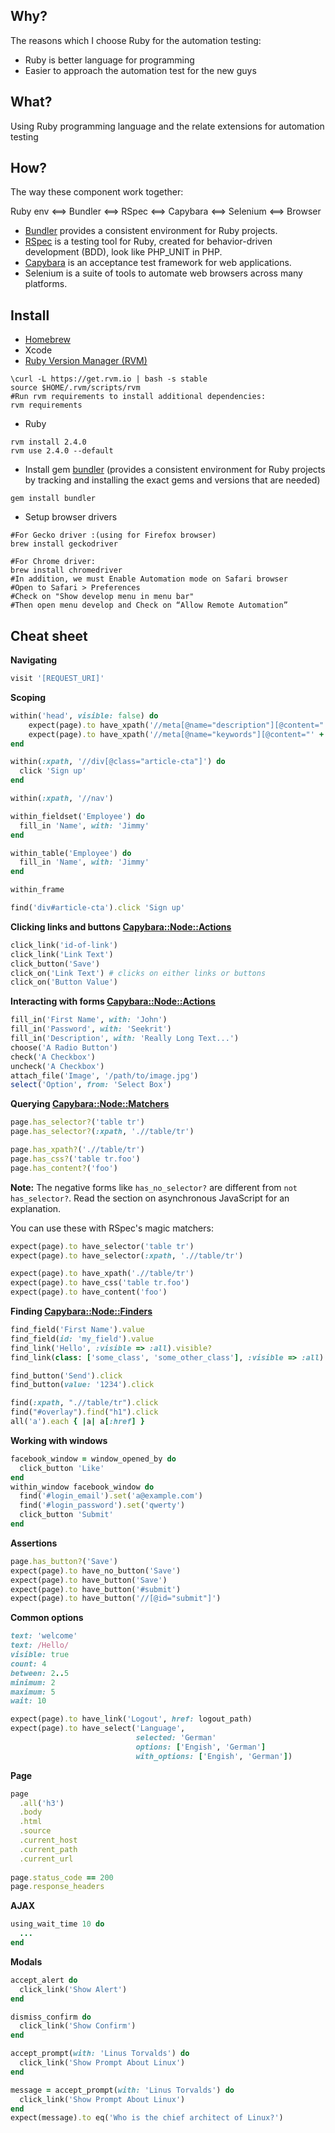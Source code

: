 ## Why?
The reasons which I choose Ruby for the automation testing:
* Ruby is better language for programming
* Easier to approach the automation test for the new guys

## What?
Using Ruby programming language and the relate extensions for automation testing

## How?
The way these component work together:

Ruby env <==> Bundler <==> RSpec <==> Capybara <==> Selenium <==> Browser

* [Bundler](http://bundler.io/) provides a consistent environment for Ruby projects.
* [RSpec](http://rspec.info) is a testing tool for Ruby, created for behavior-driven development (BDD), look like PHP_UNIT in PHP.
* [Capybara](https://github.com/teamcapybara/capybara) is an acceptance test framework for web applications.
* Selenium is a suite of tools to automate web browsers across many platforms.

## Install
* [Homebrew](https://brew.sh/)
* Xcode
* [Ruby Version Manager (RVM)](https://rvm.io/)

```
\curl -L https://get.rvm.io | bash -s stable
source $HOME/.rvm/scripts/rvm
#Run rvm requirements to install additional dependencies:   
rvm requirements
```

* Ruby

```
rvm install 2.4.0
rvm use 2.4.0 --default
```

* Install gem [bundler](http://bundler.io/) (provides a consistent environment for Ruby projects by tracking and installing the exact gems and versions that are needed)

```
gem install bundler
```

* Setup browser drivers
```
#For Gecko driver :(using for Firefox browser)
brew install geckodriver

#For Chrome driver:
brew install chromedriver
#In addition, we must Enable Automation mode on Safari browser
#Open to Safari > Preferences
#Check on "Show develop menu in menu bar"
#Then open menu develop and Check on “Allow Remote Automation”
```

## Cheat sheet

**Navigating**
```ruby
visit '[REQUEST_URI]'
```

**Scoping**
```ruby
within('head', visible: false) do
    expect(page).to have_xpath('//meta[@name="description"][@content="' + META_DES + '"]', :visible => false)
    expect(page).to have_xpath('//meta[@name="keywords"][@content="' + META_KEYWORDS + '"]', :visible => false)
end
```
```ruby
within(:xpath, '//div[@class="article-cta"]') do
  click 'Sign up'
end
```
```ruby
within(:xpath, '//nav')

within_fieldset('Employee') do
  fill_in 'Name', with: 'Jimmy'
end

within_table('Employee') do
  fill_in 'Name', with: 'Jimmy'
end

within_frame

find('div#article-cta').click 'Sign up'
```

**Clicking links and buttons [Capybara::Node::Actions](http://rubydoc.info/github/teamcapybara/capybara/master/Capybara/Node/Actions)**

```ruby
click_link('id-of-link')
click_link('Link Text')
click_button('Save')
click_on('Link Text') # clicks on either links or buttons
click_on('Button Value')
```

**Interacting with forms [Capybara::Node::Actions](http://rubydoc.info/github/teamcapybara/capybara/master/Capybara/Node/Actions)**
```ruby
fill_in('First Name', with: 'John')
fill_in('Password', with: 'Seekrit')
fill_in('Description', with: 'Really Long Text...')
choose('A Radio Button')
check('A Checkbox')
uncheck('A Checkbox')
attach_file('Image', '/path/to/image.jpg')
select('Option', from: 'Select Box')
```

**Querying [Capybara::Node::Matchers](http://rubydoc.info/github/teamcapybara/capybara/master/Capybara/Node/Matchers)**

```ruby
page.has_selector?('table tr')
page.has_selector?(:xpath, './/table/tr')

page.has_xpath?('.//table/tr')
page.has_css?('table tr.foo')
page.has_content?('foo')
```

**Note:** The negative forms like `has_no_selector?` are different from `not
has_selector?`. Read the section on asynchronous JavaScript for an explanation.

You can use these with RSpec's magic matchers:

```ruby
expect(page).to have_selector('table tr')
expect(page).to have_selector(:xpath, './/table/tr')

expect(page).to have_xpath('.//table/tr')
expect(page).to have_css('table tr.foo')
expect(page).to have_content('foo')
```

**Finding [Capybara::Node::Finders](http://rubydoc.info/github/teamcapybara/capybara/master/Capybara/Node/Finders)**

```ruby
find_field('First Name').value
find_field(id: 'my_field').value
find_link('Hello', :visible => :all).visible?
find_link(class: ['some_class', 'some_other_class'], :visible => :all).visible?

find_button('Send').click
find_button(value: '1234').click

find(:xpath, ".//table/tr").click
find("#overlay").find("h1").click
all('a').each { |a| a[:href] }
```

**Working with windows**
```ruby
facebook_window = window_opened_by do
  click_button 'Like'
end
within_window facebook_window do
  find('#login_email').set('a@example.com')
  find('#login_password').set('qwerty')
  click_button 'Submit'
end
```

**Assertions**
```ruby
page.has_button?('Save')
expect(page).to have_no_button('Save')
expect(page).to have_button('Save')
expect(page).to have_button('#submit')
expect(page).to have_button('//[@id="submit"]')
```

**Common options**
```ruby
text: 'welcome'
text: /Hello/
visible: true
count: 4
between: 2..5
minimum: 2
maximum: 5
wait: 10
```

```ruby
expect(page).to have_link('Logout', href: logout_path)
expect(page).to have_select('Language',
                            selected: 'German'
                            options: ['Engish', 'German']
                            with_options: ['Engish', 'German'])
```

**Page**
```ruby
page
  .all('h3')
  .body
  .html
  .source
  .current_host
  .current_path
  .current_url
  
page.status_code == 200
page.response_headers  
```

**AJAX**
```ruby
using_wait_time 10 do
  ...
end
```

**Modals**
```ruby
accept_alert do
  click_link('Show Alert')
end
```

```ruby
dismiss_confirm do
  click_link('Show Confirm')
end
```

```ruby
accept_prompt(with: 'Linus Torvalds') do
  click_link('Show Prompt About Linux')
end
```

```ruby
message = accept_prompt(with: 'Linus Torvalds') do
  click_link('Show Prompt About Linux')
end
expect(message).to eq('Who is the chief architect of Linux?')
```

